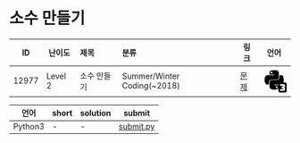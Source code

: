 # 소수 만들기

| ID | 난이도 | 제목 | 분류 | 링크 | 언어 |
| -- | ---- | :-- | :-- | --- | --- |
| 12977 | Level 2 | 소수 만들기 | Summer/Winter Coding(~2018) | [문제](https://programmers.co.kr/learn/courses/30/lessons/12977) | [![python3](/assets/python3.svg)](submit.py) |

| 언어 | short | solution | submit |
| --- | ----- | -------- | ------ |
| Python3 | - | - | [submit.py](submit.py) |
